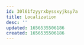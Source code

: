 ```yaml
---
id: 30l61fzyyrxbyssxyjksy7a
title: Localization
desc: ''
updated: 1656535506186
created: 1656535506186
---
```


